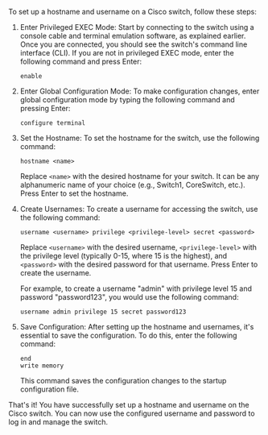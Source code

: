 To set up a hostname and username on a Cisco switch, follow these steps:

1. Enter Privileged EXEC Mode: Start by connecting to the switch using a console cable and terminal emulation software, as explained earlier. Once you are connected, you should see the switch's command line interface (CLI). If you are not in privileged EXEC mode, enter the following command and press Enter:

   ```
   enable
   ```

2. Enter Global Configuration Mode: To make configuration changes, enter global configuration mode by typing the following command and pressing Enter:

   ```
   configure terminal
   ```

3. Set the Hostname: To set the hostname for the switch, use the following command:

   ```
   hostname <name>
   ```

   Replace `<name>` with the desired hostname for your switch. It can be any alphanumeric name of your choice (e.g., Switch1, CoreSwitch, etc.). Press Enter to set the hostname.

4. Create Usernames: To create a username for accessing the switch, use the following command:

   ```
   username <username> privilege <privilege-level> secret <password>
   ```

   Replace `<username>` with the desired username, `<privilege-level>` with the privilege level (typically 0-15, where 15 is the highest), and `<password>` with the desired password for that username. Press Enter to create the username.

   For example, to create a username "admin" with privilege level 15 and password "password123", you would use the following command:

   ```
   username admin privilege 15 secret password123
   ```

5. Save Configuration: After setting up the hostname and usernames, it's essential to save the configuration. To do this, enter the following command:

   ```
   end
   write memory
   ```

   This command saves the configuration changes to the startup configuration file.

That's it! You have successfully set up a hostname and username on the Cisco switch. You can now use the configured username and password to log in and manage the switch.

